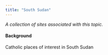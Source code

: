 ```yaml
---
title: "South Sudan"
---
```



*A collection of sites associated with this topic.*

#### Background

Catholic places of interest in South Sudan


